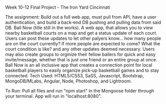 Week 10-12 Final Project - The Iron Yard Cincinnati 

The assignment: Build out a full web app, must pull from API, have a user authentication, and build a back-end DB pushing and pulling data from said DB. 
Ball Now (title still in the works). A web app, that allows you to view nearby basketball courts on a map and get a status update of each court. Users can post these updates to let other palyers know... how many people are on the court currently? If more people are expected to come? What the court condition is like? and any other updates deemed necessary. Users may also create groups to orginize their fellow ballers for quick and easy invite/message, whether that is just one friend or an entire group at once. Ball Now is an all inclusive app that creates a connection point for local basketball players to easily organize pick-up basketball games and to stay connected. 
Tech Used: HTML5/CSS3, SaSS, Javascript, Bootstrap, MongoDB/MLabs, Angular, Node, Photoshop, and Lightroom. 

To Run: Pull all files and run "npm start" in the Mongoose folder through your terminal. App will run in "localhost:8080".
